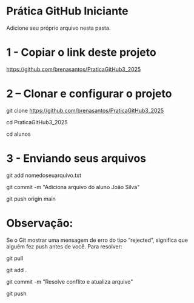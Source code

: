 # Prática GitHub Iniciante

Adicione seu próprio arquivo nesta pasta. 

# 1 - Copiar o link deste projeto
https://github.com/brenasantos/PraticaGitHub3_2025 

# 2 – Clonar e configurar o projeto

git clone https://github.com/brenasantos/PraticaGitHub3_2025

cd PraticaGitHub3_2025

cd alunos


# 3 - Enviando seus arquivos

git add nomedoseuarquivo.txt

git commit -m "Adiciona arquivo do aluno João Silva"

git push origin main

# Observação:
Se o Git mostrar uma mensagem de erro do tipo “rejected”, significa que alguém fez push antes de você.
Para resolver:

git pull

git add .

git commit -m "Resolve conflito e atualiza arquivo"

git push




